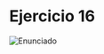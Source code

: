 # Ejercicio 16

![Enunciado](https://github.com/Lukas-De-Angelis-Riva/Estructura-Assembly/blob/master/Ejercicio16/Enunciado.JPG)